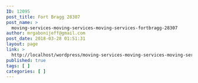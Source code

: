 ```yaml
---
ID: 12095
post_title: Fort Bragg 28307
post_name: >
  moving-services-moving-services-moving-services-fortbragg-28307
author: mrgabonijeff@gmail.com
post_date: 2018-03-28 01:51:31
layout: page
link: >
  http://localhost/wordpress/moving-services-moving-services-moving-services-fortbragg-28307/
published: true
tags: [ ]
categories: [ ]
---
```

